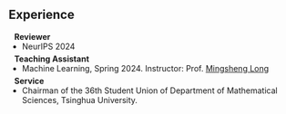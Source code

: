 ## Experience

<h4 style="margin:0 10px 0;">Reviewer</h4>

<ul style="margin:0 0 5px;">
  <li><autocolor>NeurIPS 2024</autocolor></li>
</ul>

<h4 style="margin:0 10px 0;">Teaching Assistant</h4>

<ul style="margin:0 0 5px;">
  <li><autocolor>Machine Learning, Spring 2024. Instructor: Prof. <a href="http://ise.thss.tsinghua.edu.cn/~mlong/">Mingsheng Long</a></autocolor></li>
</ul>

<h4 style="margin:0 10px 0;">Service</h4>
<ul style="margin:0 0 20px;">
  <li><autocolor>Chairman of the 36th Student Union of Department of Mathematical Sciences, Tsinghua University.</autocolor></li>
</ul>
